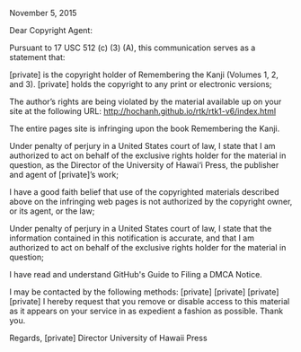 November 5, 2015

Dear Copyright Agent:

Pursuant to 17 USC 512 (c) (3) (A), this communication serves as a statement that:

[private] is the copyright holder of Remembering the Kanji (Volumes 1, 2, and 3). [private] holds the copyright to any print or electronic versions;

The author’s rights are being violated by the material available up on your site at the following URL: http://hochanh.github.io/rtk/rtk1-v6/index.html

The entire pages site is infringing upon the book Remembering the Kanji.

Under penalty of perjury in a United States court of law, I state that I am authorized to act on behalf of the exclusive rights holder for the material in question, as the Director of the University of
Hawai‘i Press, the publisher and agent of [private]’s work;

I have a good faith belief that use of the copyrighted materials described above on the infringing web pages is not authorized by the copyright owner, or its agent, or the law;

Under penalty of perjury in a United States court of law, I state that the information contained in this notification is accurate, and that I am authorized to act on behalf of the exclusive rights holder for the material in question;

I have read and understand GitHub's Guide to Filing a DMCA Notice.

I may be contacted by the following methods: 
[private]
[private]
[private]
[private]
I hereby request that you remove or disable access to this material as it appears on your service in as expedient a fashion as possible. Thank you.

Regards,
[private]
Director
University of Hawaii Press
